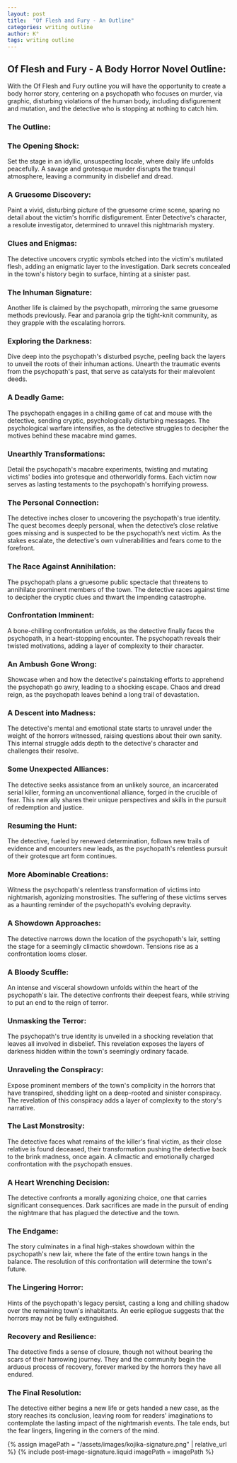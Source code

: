 ```yaml
---
layout: post
title:  "Of Flesh and Fury - An Outline"
categories: writing outline
author: K°
tags: writing outline
---
```


## Of Flesh and Fury - A Body Horror Novel Outline:
With the Of Flesh and Fury outline you will have the opportunity to create a body horror story, centering on a psychopath who focuses on murder, via graphic, disturbing violations of the human body, including disfigurement and mutation, and the detective who is stopping at nothing to catch him.

### The Outline:
### The Opening Shock:
Set the stage in an idyllic, unsuspecting locale, where daily life unfolds peacefully. A savage and grotesque murder disrupts the tranquil atmosphere, leaving a community in disbelief and dread.

### A Gruesome Discovery:
Paint a vivid, disturbing picture of the gruesome crime scene, sparing no detail about the victim's horrific disfigurement. Enter Detective's character, a resolute investigator, determined to unravel this nightmarish mystery.

### Clues and Enigmas:
The detective uncovers cryptic symbols etched into the victim's mutilated flesh, adding an enigmatic layer to the investigation. Dark secrets concealed in the town's history begin to surface, hinting at a sinister past.

### The Inhuman Signature:
Another life is claimed by the psychopath, mirroring the same gruesome methods previously. Fear and paranoia grip the tight-knit community, as they grapple with the escalating horrors.

### Exploring the Darkness:
Dive deep into the psychopath's disturbed psyche, peeling back the layers to unveil the roots of their inhuman actions. Unearth the traumatic events from the psychopath's past, that serve as catalysts for their malevolent deeds.

### A Deadly Game:
The psychopath engages in a chilling game of cat and mouse with the detective, sending cryptic, psychologically disturbing messages. The psychological warfare intensifies, as the detective struggles to decipher the motives behind these macabre mind games.

### Unearthly Transformations:
Detail the psychopath's macabre experiments, twisting and mutating victims' bodies into grotesque and otherworldly forms. Each victim now serves as lasting testaments to the psychopath's horrifying prowess.

### The Personal Connection:
The detective inches closer to uncovering the psychopath's true identity. The quest becomes deeply personal, when the detective’s close relative goes missing and is suspected to be the psychopath’s next victim. As the stakes escalate, the detective's own vulnerabilities and fears come to the forefront.

### The Race Against Annihilation:
The psychopath plans a gruesome public spectacle that threatens to annihilate prominent members of the town. The detective races against time to decipher the cryptic clues and thwart the impending catastrophe.

### Confrontation Imminent:
A bone-chilling confrontation unfolds, as the detective finally faces the psychopath, in a heart-stopping encounter. The psychopath reveals their twisted motivations, adding a layer of complexity to their character.

### An Ambush Gone Wrong:
Showcase when and how the detective's painstaking efforts to apprehend the psychopath go awry, leading to a shocking escape. Chaos and dread reign, as the psychopath leaves behind a long trail of devastation.

### A Descent into Madness:
The detective's mental and emotional state starts to unravel under the weight of the horrors witnessed, raising questions about their own sanity. This internal struggle adds depth to the detective's character and challenges their resolve.

###  Some Unexpected Alliances:
The detective seeks assistance from an unlikely source, an incarcerated serial killer, forming an unconventional alliance, forged in the crucible of fear. This new ally shares their unique perspectives and skills in the pursuit of redemption and justice.

### Resuming the Hunt:
The detective, fueled by renewed determination, follows new trails of evidence and encounters new leads, as the psychopath's relentless pursuit of their grotesque art form continues.

### More Abominable Creations:
Witness the psychopath's relentless transformation of victims into nightmarish, agonizing monstrosities. The suffering of these victims serves as a haunting reminder of the psychopath's evolving depravity.

### A Showdown Approaches:
The detective narrows down the location of the psychopath's lair, setting the stage for a seemingly climactic showdown. Tensions rise as a confrontation looms closer.

### A Bloody Scuffle:
An intense and visceral showdown unfolds within the heart of the psychopath's lair. The detective confronts their deepest fears, while striving to put an end to the reign of terror.

### Unmasking the Terror:
The psychopath's true identity is unveiled in a shocking revelation that leaves all involved in disbelief. This revelation exposes the layers of darkness hidden within the town's seemingly ordinary facade.

### Unraveling the Conspiracy:
Expose prominent members of the town's complicity in the horrors that have transpired, shedding light on a deep-rooted and sinister conspiracy. The revelation of this conspiracy adds a layer of complexity to the story's narrative.

### The Last Monstrosity:
The detective faces what remains of the killer's final victim, as their close relative is found deceased, their transformation pushing the detective back to the brink madness, once again. A climactic and emotionally charged confrontation with the psychopath ensues.

### A Heart Wrenching Decision:
The detective confronts a morally agonizing choice, one that carries significant consequences. Dark sacrifices are made in the pursuit of ending the nightmare that has plagued the detective and the town.

### The Endgame:
The story culminates in a final high-stakes showdown within the psychopath's new lair, where the fate of the entire town hangs in the balance. The resolution of this confrontation will determine the town's future.

### The Lingering Horror:
Hints of the psychopath's legacy persist, casting a long and chilling shadow over the remaining town's inhabitants. An eerie epilogue suggests that the horrors may not be fully extinguished.

### Recovery and Resilience:
The detective finds a sense of closure, though not without bearing the scars of their harrowing journey. They and the community begin the arduous process of recovery, forever marked by the horrors they have all endured.

### The Final Resolution:
The detective either begins a new life or gets handed a new case, as the story reaches its conclusion, leaving room for readers' imaginations to contemplate the lasting impact of the nightmarish events. The tale ends, but the fear lingers, lingering in the corners of the mind.

<!-- signature -->
{% assign imagePath = "/assets/images/kojika-signature.png" | relative_url %}
{% include post-image-signature.liquid imagePath = imagePath %}